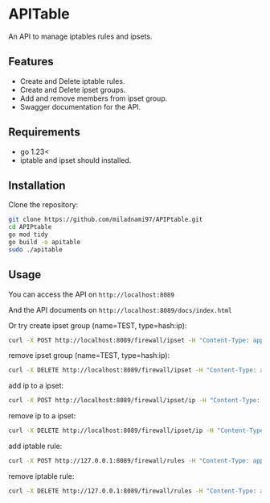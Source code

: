 # APITable
An API to manage iptables rules and ipsets.

## Features  
- Create and Delete iptable rules.
- Create and Delete ipset groups.
- Add and remove members from ipset group.
- Swagger documentation for the API.

## Requirements
- go 1.23<
- iptable and ipset should installed.

## Installation  
Clone the repository:  
   ```bash
   git clone https://github.com/miladnami97/APIPtable.git
   cd APIPtable
   go mod tidy
   go build -o apitable
   sudo ./apitable
```
## Usage

You can access the API on `http://localhost:8089`

And the API documents on `http://localhost:8089/docs/index.html`

Or try
create ipset group (name=TEST, type=hash:ip):
```bash
curl -X POST http://localhost:8089/firewall/ipset -H "Content-Type: application/json" -d '{"group_name":"TEST"}'
```

remove ipset group (name=TEST, type=hash:ip): 
```bash
curl -X DELETE http://localhost:8089/firewall/ipset -H "Content-Type: application/json" -d '{"group_name":"TEST"}'`
```

add ip to a ipset:
```bash
curl -X POST http://localhost:8089/firewall/ipset/ip -H "Content-Type: application/json" -d '{"group_name":"TEST","ip":"192.168.1.105"}'`
```

remove ip to a ipset:
```bash
curl -X DELETE http://localhost:8089/firewall/ipset/ip -H "Content-Type: application/json" -d '{"group_name":"TEST","ip":"192.168.1.105"}'`
```

add iptable rule:
```bash
curl -X POST http://127.0.0.1:8089/firewall/rules -H "Content-Type: application/json" -d '{"ipset_name":"TEST","dst_port":"5000","action":"DROP"}'`
```

remove iptable rule:
```bash
curl -X DELETE http://127.0.0.1:8089/firewall/rules -H "Content-Type: application/json" -d '{"ipset_name":"TEST","dst_port":"5000","action":"DROP"}'`
```

